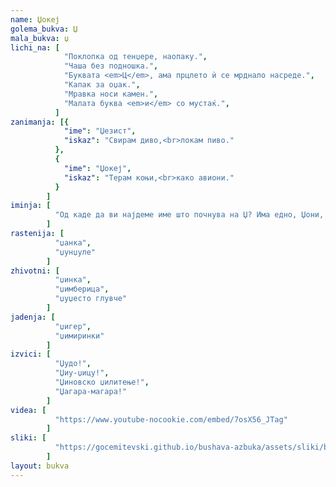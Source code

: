 ```yaml
---
name: Џокеј
golema_bukva: Џ
mala_bukva: џ
lichi_na: [
            "Поклопка од тенџере, наопаку.",
            "Чаша без подношка.",
            "Буквата <em>Ц</em>, ама прцлето ѝ се мрднало насреде.",
            "Капак за оџак.",
            "Мравка носи камен.",
            "Малата буква <em>и</em> со мустаќ.",
          ]
zanimanja: [{
            "ime": "Џезист",
            "iskaz": "Свирам диво,<br>локам пиво."
          },
          {
            "ime": "Џокеј",
            "iskaz": "Терам коњи,<br>како авиони."
          }
        ]
iminja: [
          "Од каде да ви најдеме име што почнува на Џ? Има едно, Џони, ама не е од нашиве краишта."
        ]
rastenija: [
          "џанка",
          "џунџуле"
        ]
zhivotni: [
          "џинка",
          "џимберица",
          "џуџесто глувче"
        ]
jadenja: [
          "џигер",
          "џимиринки"
        ]
izvici: [
          "Џудо!",
          "Џиу-џицу!",
          "Џиновско џилитење!",
          "Џагара-магара!"
        ]
videa: [
          "https://www.youtube-nocookie.com/embed/7osX56_JTag"
        ]
sliki: [
          "https://gocemitevski.github.io/bushava-azbuka/assets/sliki/bushava-azbuka-dzokej.png"
        ]
layout: bukva
---
```

